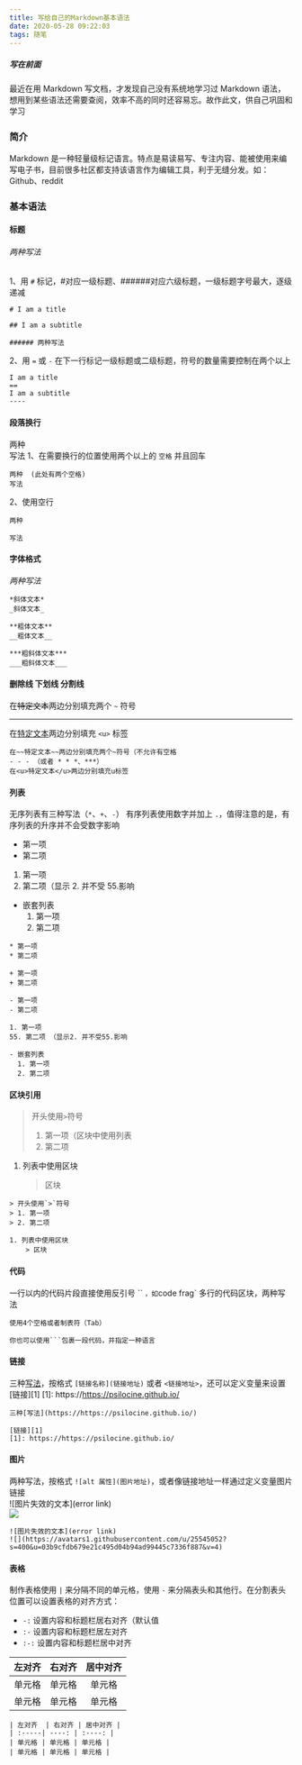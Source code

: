 ```yaml
---
title: 写给自己的Markdown基本语法
date: 2020-05-28 09:22:03
tags: 随笔
---
```


##### 写在前面

最近在用 Markdown 写文档，才发现自己没有系统地学习过 Markdown 语法，想用到某些语法还需要查阅，效率不高的同时还容易忘。故作此文，供自己巩固和学习

### 简介

Markdown 是一种轻量级标记语言。特点是易读易写、专注内容、能被使用来编写电子书，目前很多社区都支持该语言作为编辑工具，利于无缝分发。如：Github、reddit

<!-- more -->

### 基本语法

#### 标题

###### 两种写法

1、用 `#` 标记，#对应一级标题、######对应六级标题，一级标题字号最大，逐级递减

```
# I am a title

## I am a subtitle

###### 两种写法
```

2、用 `=` 或 `-` 在下一行标记一级标题或二级标题，符号的数量需要控制在两个以上

```
I am a title
==
I am a subtitle
----
```

#### 段落换行

两种  
写法
1、在需要换行的位置使用两个以上的 `空格` 并且回车

```
两种  (此处有两个空格)
写法
```

2、使用空行

```
两种

写法
```

#### 字体格式

_两种写法_

```
*斜体文本*
_斜体文本_

**粗体文本**
__粗体文本__

***粗斜体文本***
___粗斜体文本___
```

#### 删除线 下划线 分割线

在~~特定文本~~两边分别填充两个 `~` 符号

---

在<u>特定文本</u>两边分别填充 `<u>` 标签

```
在~~特定文本~~两边分别填充两个~符号（不允许有空格
- - - （或者 * * *、***）
在<u>特定文本</u>两边分别填充u标签
```

#### 列表

无序列表有三种写法（`*`、`+`、`-`）
有序列表使用数字并加上 `.`，值得注意的是，有序列表的升序并不会受数字影响

- 第一项
- 第二项

1. 第一项
2. 第二项（显示 2. 并不受 55.影响

- 嵌套列表
  1. 第一项
  2. 第二项

```
* 第一项
* 第二项

+ 第一项
+ 第二项

- 第一项
- 第二项

1. 第一项
55. 第二项 （显示2. 并不受55.影响

- 嵌套列表
  1. 第一项
  2. 第二项
```

#### 区块引用

> 开头使用`>`符号
>
> 1. 第一项（区块中使用列表
> 2. 第二项

1. 列表中使用区块
   > 区块

```
> 开头使用`>`符号
> 1. 第一项
> 2. 第二项

1. 列表中使用区块
    > 区块
```

#### 代码

一行以内的代码片段直接使用反引号 `` `，如`code frag`
多行的代码区块，两种写法

    使用4个空格或者制表符（Tab）

````
你也可以使用```包裹一段代码，并指定一种语言
````

#### 链接

三种[写法](https://https://psilocine.github.io/)，按格式 `[链接名称](链接地址)` 或者 `<链接地址>`，还可以定义变量来设置[链接][1]
[1]: https://https://psilocine.github.io/

```
三种[写法](https://https://psilocine.github.io/)

[链接][1]
[1]: https://https://psilocine.github.io/
```

#### 图片

两种写法，按格式 `![alt 属性](图片地址)`，或者像链接地址一样通过定义变量图片链接  
![图片失效的文本](error link)  
![](https://avatars1.githubusercontent.com/u/25545052?s=400&u=03b9cfdb679e21c495d04b94ad99445c7336f887&v=4)

```
![图片失效的文本](error link)
![](https://avatars1.githubusercontent.com/u/25545052?s=400&u=03b9cfdb679e21c495d04b94ad99445c7336f887&v=4)
```

#### 表格

制作表格使用 `|` 来分隔不同的单元格，使用 `-` 来分隔表头和其他行。在分割表头位置可以设置表格的对齐方式：

- `-:` 设置内容和标题栏居右对齐（默认值
- `:-` 设置内容和标题栏居左对齐
- `:-:` 设置内容和标题栏居中对齐

| 左对齐 | 右对齐 | 居中对齐 |
| :----- | -----: | :------: |
| 单元格 | 单元格 |  单元格  |
| 单元格 | 单元格 |  单元格  |

```
| 左对齐  | 右对齐 | 居中对齐 |
| :-----| ----: | :----: |
| 单元格 | 单元格 | 单元格 |
| 单元格 | 单元格 | 单元格 |
```
